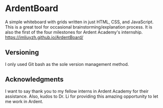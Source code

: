 # ArdentBoard
A simple whiteboard with grids written in just HTML, CSS, and JavaScript. This is a great tool for occasional brainstorming/explanation process. It is also the first of the four milestones for Ardent Academy's internship.
<br>
https://imliuyzh.github.io/ArdentBoard/

## Versioning
I only used Git bash as the sole version management method.

## Acknowledgments
I want to say thank you to my fellow interns in Ardent Academy for their assistance. Also, kudos to Dr. Li for providing this amazing opportunity to let me work in Ardent.
